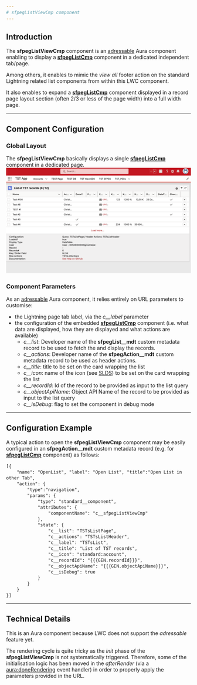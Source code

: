 ```yaml
---
# sfpegListViewCmp component
---
```


## Introduction

The **sfpegListViewCmp** component is an [adressable](https://developer.salesforce.com/docs/component-library/bundle/lightning:isUrlAddressable/documentation) Aura component enabling to display a
**[sfpegListCmp](/help/sfpegListCmp.md)** component in a dedicated independent tab/page.

Among others, it enables to mimic the _view all_ footer action on the standard Lightning
related list components from within this LWC component.

It also enables to expand a **[sfpegListCmp](/help/sfpegListCmp.md)** component displayed in
a record page layout section (often 2/3 or less of the page width) into a full width page.

---

## Component Configuration

### Global Layout

The **sfpegListViewCmp** basically displays a single **[sfpegListCmp](/help/sfpegListCmp.md)** component 
in a dedicated page.<br/>
![List View](/media/sfpegListView.png) 


### Component Parameters

As an [adressable](https://developer.salesforce.com/docs/component-library/bundle/lightning:isUrlAddressable/documentation) Aura component, it relies entirely on URL parameters to customise:
* the Lightning page tab label, via the *c__label* parameter
* the configuration of the embedded **[sfpegListCmp](/help/sfpegListCmp.md)** component (i.e. what data are displayed, how they are displayed and what actions are available)
    * *c__list*: Developer name of the **sfpegList__mdt** custom metadata record to be used to fetch the and display the records.
    * *c__actions*: Developer name of the **sfpegAction__mdt** custom metadata record to be used as header actions.
    * *c__title*: title to be set on the card wrapping the list
    * *c__icon*: name of the icon (see [SLDS](https://www.lightningdesignsystem.com/icons/)) to be set on the card wrapping the list
    * *c__recordId*: Id of the record to be provided as input to the list query
    * *c__objectApiName*: Object API Name of the record to be provided as input to the list query
    * *c__isDebug*: flag to set the component in debug mode

---

## Configuration Example

A typical action to open the **sfpegListViewCmp** component may be easily configured in an **sfpegAction__mdt**
custom metadata record (e.g. for **[sfpegListCmp](/help/sfpegListCmp.md)** component) as follows:
```
[{
    "name": "OpenList", "label": "Open List", "title":"Open List in other Tab",
    "action": {
        "type":"navigation",
        "params": {
            "type": "standard__component",
            "attributes": {
                "componentName": "c__sfpegListViewCmp"
            },
            "state": {
                "c__list": "TSTsListPage",
                "c__actions": "TSTsListHeader",
                "c__label": "TSTsList",
                "c__title": "List of TST records",
                "c__icon": "standard:account",
                "c__recordId": "{{{GEN.recordId}}}",
                "c__objectApiName": "{{{GEN.objectApiName}}}",
                "c__isDebug": true
            }
        }
    }
}]
```

---

## Technical Details

This is an Aura component because LWC does not support the _adressable_ feature yet.

The rendering cycle is quite tricky as the _init_ phase of the **sfpegListViewCmp**
is not systematically triggered. Therefore, some of the initialisation logic has been
moved in the _afterRender_ (via a
[aura:doneRendering](https://developer.salesforce.com/docs/component-library/bundle/aura:doneRendering/documentation)
event handler) in order to properly apply the parameters provided in the URL.

